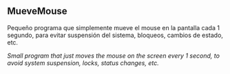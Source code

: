 ## MueveMouse

Pequeño programa que simplemente mueve el mouse en la pantalla cada 1 segundo, para evitar suspensión del sistema, bloqueos, cambios de estado, etc.

*Small program that just moves the mouse on the screen every 1 second, to avoid system suspension, locks, status changes, etc.*
